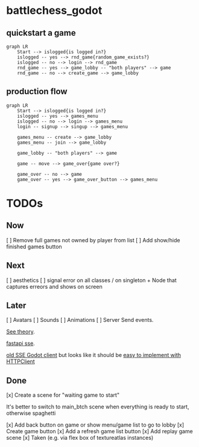# battlechess_godot

## quickstart a game

```mermaid
graph LR
    Start --> islogged{is logged in?}
    islogged -- yes --> rnd_game{random_game_exists?}
    islogged -- no --> login --> rnd_game
    rnd_game -- yes --> game_lobby -- "both players" --> game
    rnd_game -- no --> create_game --> game_lobby
```

## production flow

```mermaid
graph LR
    Start --> islogged{is logged in?}
    islogged -- yes --> games_menu
    islogged -- no --> login --> games_menu
    login -- signup --> singup --> games_menu

    games_menu -- create --> game_lobby
    games_menu -- join --> game_lobby

    game_lobby -- "both players" --> game

    game -- move --> game_over{game over?}

    game_over -- no --> game
    game_over -- yes --> game_over_button --> games_menu
```

# TODOs

## Now

[ ] Remove full games not owned by player from list
[ ] Add show/hide finished games button

## Next
[ ] aesthetics
[ ] signal error on all classes / on singleton + Node that captures erreors and shows on screen

## Later
[ ] Avatars
[ ] Sounds
[ ] Animations
[ ] Server Send events.

[See theory](https://www.pubnub.com/guides/server-sent-events/).

[fastapi sse](https://sysid.github.io/server-sent-events/).

[old SSE Godot client](https://github.com/WolfgangSenff/HTTPSSEClient/tree/master) but looks like
it should be [easy to implement with HTTPClient](https://github.com/godotengine/godot/issues/26238#issuecomment-466819999)

## Done

[x] Create a scene for "waiting game to start"

It's better to switch to main_btch scene when everything is ready to start, otherwise spaghetti

[x] Add back button on game or show menu/game list to go to lobby
[x] Create game button
[x] Add a refresh game list button
[x] Add replay game scene
[x] Taken (e.g. via flex box of textureatlas instances)
